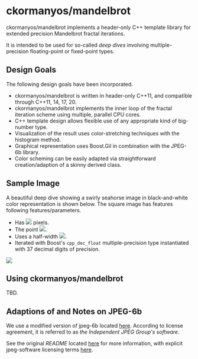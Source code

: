 ckormanyos/mandelbrot
==================

ckormanyos/mandelbrot implements a header-only C++ template library for
extended precision Mandelbrot fractal iterations.

It is intended to be used for so-called _deep_ _dives_ involving multiple-precision
floating-point or fixed-point types.

## Design Goals

The following design goals have been incorporated.
  - ckormanyos/mandelbrot is written in header-only C++11, and compatible through C++11, 14, 17, 20.
  - ckormanyos/mandelbrot implements the inner loop of the fractal iteration scheme using multiple, parallel CPU cores.
  - C++ template design allows flexible use of any appropriate kind of big-number type.
  - Visualization of the result uses color-stretching techniques with the histogram method.
  - Graphical representation uses Boost.Gil in combination with the JPEG-6b library.
  - Color scheming can be easily adapted via straightforward creation/adaption of a skinny derived class.

## Sample Image

A beautiful deep dive showing a swirly seahorse image in black-and-white color representation
is shown below. The square image has features following features/parameters.

  - Has <img src="https://render.githubusercontent.com/render/math?math=2048\,\times\,2048"> pixels.
  - The point <img src="https://render.githubusercontent.com/render/math?math=(-0.7453983606667815,\,0.1125046349959942)">.
  - Uses a half-width <img src="https://render.githubusercontent.com/render/math?math=1.76E-12">.
  - Iterated with Boost's `cpp_dec_float` multiple-precision type instantiated with 37 decimal digits of precision.

![](./images/mandelbrot_MANDELBROT_05_SEAHORSES.jpg)

## Using ckormanyos/mandelbrot

TBD.

## Adaptions of and Notes on JPEG-6b

We use a modified version of jpeg-6b located [here](./jpeg-6b-2022).
According to license agreement, it is referred to as
_the_ _Independent_ _JPEG_ _Group's_ _software_.

See the original _README_ located [here](./jpeg-6b-2022)
for more information, with explicit jpeg-software licensing terms
[here](https://github.com/ckormanyos/mandelbrot/blob/78114ab4bc2ba14e9abe8f113f2e0cf4d422cb9f/jpeg-6b-2022/README#L111).
